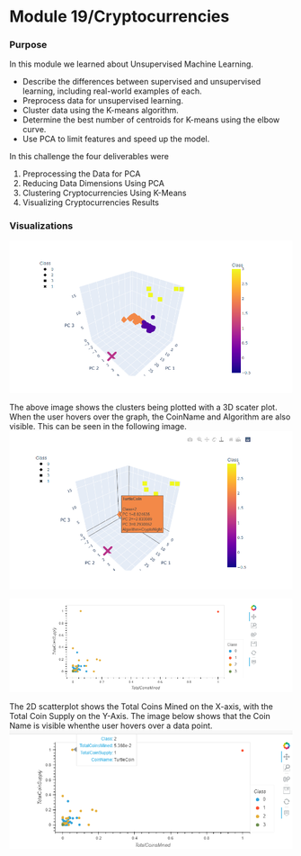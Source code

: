 # Module 19/Cryptocurrencies

### Purpose
In this module we learned about Unsupervised Machine Learning. 

* Describe the differences between supervised and unsupervised learning, including real-world examples of each.
* Preprocess data for unsupervised learning.
* Cluster data using the K-means algorithm.
* Determine the best number of centroids for K-means using the elbow curve.
* Use PCA to limit features and speed up the model.

In this challenge the four deliverables were
1. Preprocessing the Data for PCA
2. Reducing Data Dimensions Using PCA
3. Clustering Cryptocurrencies Using K-Means
4. Visualizing Cryptocurrencies Results

### Visualizations

![3d plot with no hover](https://github.com/jkehm/cryptocurrencies/blob/main/images/3d_scatter.png)

The above image shows the clusters being plotted with a 3D scater plot. When the user hovers over the graph, the CoinName and Algorithm are also visible. This can be seen in the following image.
![3d plot with hover](https://github.com/jkehm/cryptocurrencies/blob/main/images/3d_scatter_with_hover.png)

![2d plot](https://github.com/jkehm/cryptocurrencies/blob/main/images/hvplot_scatter.png)

The 2D scatterplot shows the Total Coins Mined on the X-axis, with the Total Coin Supply on the Y-Axis. The image below shows that the Coin Name is visible whenthe user hovers over a data point.
![2d plot with hover](https://github.com/jkehm/cryptocurrencies/blob/main/images/hvplot_scatter_with%20hover.png)
